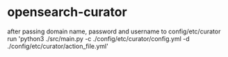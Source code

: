 # opensearch-curator
after passing domain name, password and username to config/etc/curator 
run 'python3 ./src/main.py -c ./config/etc/curator/config.yml -d ./config/etc/curator/action_file.yml'